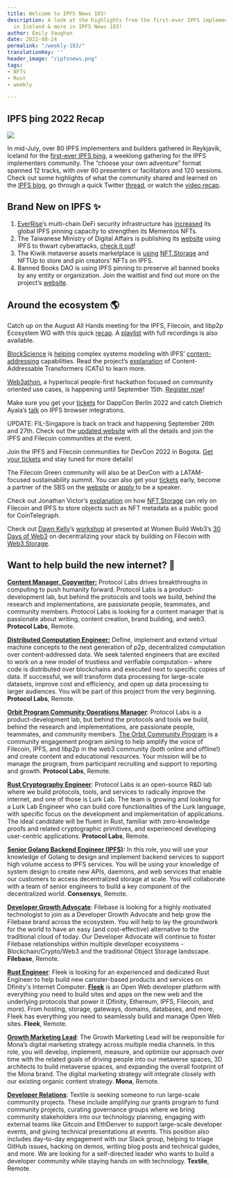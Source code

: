 ```yaml
---
title: Welcome to IPFS News 183!
description: A look at the highlights from the first-ever IPFS implementers event
  in Iceland & more in IPFS News 183!
author: Emily Vaughan
date: 2022-08-24
permalink: "/weekly-183/"
translationKey: ''
header_image: "/ipfsnews.png"
tags:
- NFTs
- Rust
- weekly

---
```

## **IPFS þing 2022 Recap**

![](../assets/181806539-3c71476c-b247-4400-9778-5ccfce635f17.png)

In mid-July, over 80 IPFS implementers and builders gathered in Reykjavík, Iceland for the [first-ever IPFS þing](https://2022.ipfs-thing.io/), a weeklong gathering for the IPFS implementers community. The “choose your own adventure” format spanned 12 tracks, with over 60 presenters or facilitators and 120 sessions. Check out some highlights of what the community shared and learned on the [IPFS blog](https://blog.ipfs.tech/ipfs-ping-2022-recap/), go through a quick Twitter [thread](https://twitter.com/IPFS/status/1558104917021188097?s=20&t=Sr9jB8CSNnw1DHUUU0XFRw), or watch the [video recap](https://youtu.be/6dojCBJQmqg).

## **Brand New on IPFS ✨**

1. [EverRise](https://www.everrise.com/)’s multi-chain DeFi security infrastructure has [increased](https://twitter.com/EverRise/status/1561029462011121665?s=20&t=5uug9SCZdtPonwROW6W2SQ) its global IPFS pinning capacity to strengthen its Mementos NFTs.
2. The Taiwanese Ministry of Digital Affairs is publishing its [website](https://ipfs.io/ipns/moda.gov.tw/) using IPFS to thwart cyberattacks, [check it out](https://twitter.com/daniel2color/status/1561731957347782656?s=20&t=jGAAzNT689QqvcsfS0yhtg)!
3. The Kiwik metaverse assets marketplace is [using](https://twitter.com/Kiwiklabs/status/1561086411797037057?s=20&t=JTUEbP13yDgrVBcRcpqUMg) [NFT.Storage](https://nft.storage/) and NFTUp to store and pin creators’ NFTs on IPFS.
4. Banned Books DAO is using IPFS pinning to preserve all banned books by any entity or organization. Join the waitlist and find out more on the project’s [website](https://www.bannedbooksdao.org/).

## **Around the ecosystem 🌎**

Catch up on the August All Hands meeting for the IPFS, Filecoin, and libp2p Ecosystem WG with this quick [recap](https://www.youtube.com/watch?v=0sOz1ZS7vnc&list=PL_0VrY55uV18pIio5zsQZPhpACZssqGtA). A [playlist](https://youtube.com/playlist?list=PL_0VrY55uV18pIio5zsQZPhpACZssqGtA) with full recordings is also available.

[BlockScience](https://block.science/) is [helping](https://twitter.com/block_science/status/1561792434052505600?s=20&t=IPnc-msBBblVKOH-AqibvA) complex systems modeling with IPFS’ [content-addressing](https://docs.ipfs.tech/concepts/content-addressing/) capabilities. Read the project’s [explanation](https://medium.com/block-science/the-cats-out-of-the-bag-introducing-content-addressable-transformers-7483e61e3844) of Content-Addressable Transformers (CATs) to learn more.

[Web3athon](https://web3athon.xyz/), a hyperlocal people-first hackathon focused on community oriented use cases, is happening until September 15th. [Register now](https://www.hackerearth.com/challenges/hackathon/consensus-2022-2/add-information/)!

Make sure you get your [tickets](https://www.dappcon.io/#Tickets) for DappCon Berlin 2022 and catch Dietrich Ayala’s [talk](https://twitter.com/dappcon_berlin/status/1559918306588610561?s=20&t=jGAAzNT689QqvcsfS0yhtg) on IPFS browser integrations.

UPDATE: FIL-Singapore is back on track and happening September 26th and 27th. Check out the [updated website](https://www.fil-singapore.io/) with all the details and join the IPFS and Filecoin communities at the event.

Join the IPFS and Filecoin communities for DevCon 2022 in Bogota. [Get your tickets](https://devcon.org/en/) and stay tuned for more details!

The Filecoin Green community will also be at DevCon with a LATAM-focused sustainability summit. You can also get your [tickets](https://www.eventbrite.com/e/sustainable-blockchain-summit-latam-tickets-397452199227) early, become a partner of the SBS on the [website](https://sbs.tech/) or [apply ](https://airtable.com/shr4CeIwfweFUHEkr)to be a speaker.

Check out Jonathan Victor’s [explanation](https://cointelegraph.com/news/nonfungible-tokens-don-t-live-on-the-blockchain-experts-say) on how [NFT.Storage](https://nft.storage/) can rely on Filecoin and IPFS to store objects such as NFT metadata as a public good for CoinTelegraph.

Check out [Dawn Kelly](https://twitter.com/run4pancakes)’s [workshop](https://www.youtube.com/watch?v=RSq3UUpDGgg) at presented at Women Build Web3’s [30 Days of Web3](https://www.30daysofweb3.xyz/) on decentralizing your stack by building on Filecoin with [Web3.Storage](https://web3.storage/).

## **Want to help build the new internet? 💼**

[**Content Manager, Copywriter:**](https://ipfs.us4.list-manage.com/track/click?u=25473244c7d18b897f5a1ff6b&id=e753a033c6&e=c8385b3b0b) Protocol Labs drives breakthroughs in computing to push humanity forward. Protocol Labs is a product-development lab, but behind the protocols and tools we build, behind the research and implementations, are passionate people, teammates, and community members. Protocol Labs is looking for a content manager that is passionate about writing, content creation, brand building, and web3. **Protocol Labs**, Remote.  
  
[**Distributed Computation Engineer:**](https://ipfs.us4.list-manage.com/track/click?u=25473244c7d18b897f5a1ff6b&id=4f2511a4c1&e=c8385b3b0b) Define, implement and extend virtual machine concepts to the next generation of p2p, decentralized computation over content-addressed data. We seek talented engineers that are excited to work on a new model of trustless and verifiable computation - where code is distributed over blockchains and executed next to specific copies of data. If successful, we will transform data processing for large-scale datasets, improve cost and efficiency, and open up data processing to larger audiences. You will be part of this project from the very beginning. **Protocol Labs**, Remote.

[**Orbit Program Community Operations Manager**](https://boards.greenhouse.io/protocollabs/jobs/4373379004): Protocol Labs is a product-development lab, but behind the protocols and tools we build, behind the research and implementations, are passionate people, teammates, and community members. [The Orbit Community Program](https://orbitcommunity.filecoin.io/) is a community engagement program aiming to help amplify the voice of Filecoin, IPFS, and libp2p in the web3 community (both online and offline!) and create content and educational resources. Your mission will be to manage the program, from participant recruiting and support to reporting and growth. **Protocol Labs**, Remote.

[**Rust Cryptography Engineer**](https://boards.greenhouse.io/protocollabs/jobs/4616824004): Protocol Labs is an open-source R&D lab where we build protocols, tools, and services to radically improve the internet, and one of those is Lurk Lab. The team is growing and looking for a Lurk Lab Engineer who can build core functionalities of the Lurk language, with specific focus on the development and implementation of applications. The ideal candidate will be fluent in Rust, familiar with zero-knowledge proofs and related cryptographic primitives, and experienced developing user-centric applications. **Protocol Labs**, Remote.

[**Senior Golang Backend Engineer (IPFS)**](https://consensys.net/open-roles/gh_jid?gh_jid=4322032)**:** In this role, you will use your knowledge of Golang to design and implement backend services to support high volume access to IPFS services. You will be using your knowledge of system design to create new APIs, daemons, and web services that enable our customers to access decentralized storage at scale. You will collaborate with a team of senior engineers to build a key component of the decentralized world. **Consensys**, Remote.

[**Developer Growth Advocate**](https://jobs.filebase.com/20702): Filebase is looking for a highly motivated technologist to join as a Developer Growth Advocate and help grow the Filebase brand across the ecosystem. You will help to lay the groundwork for the world to have an easy (and cost-effective) alternative to the traditional cloud of today. Our Developer Advocate will continue to foster Filebase relationships within multiple developer ecosystems - Blockchain/Crypto/Web3 and the traditional Object Storage landscape. **Filebase**, Remote.

[**Rust Engineer**](https://angel.co/company/fleekhq/jobs/1505997-rust-engineer-remote): Fleek is looking for an experienced and dedicated Rust Engineer to help build new canister-based products and services on Dfinity's Internet Computer. [**Fleek**](https://fleek.co/) is an Open Web developer platform with everything you need to build sites and apps on the new web and the underlying protocols that power it (Dfinity, Ethereum, IPFS, Filecoin, and more). From hosting, storage, gateways, domains, databases, and more, Fleek has everything you need to seamlessly build and manage Open Web sites. **Fleek**, Remote.

[**Growth Marketing Lead**](https://jobs.lever.co/MoNA/2f653ef6-c3da-4e0f-ba3c-1f294d24ece3): The Growth Marketing Lead will be responsible for Mona’s digital marketing strategy across multiple media channels. In this role, you will develop, implement, measure, and optimize our approach over time with the related goals of driving people into our metaverse spaces, 3D architects to build metaverse spaces, and expanding the overall footprint of the Mona brand. The digital marketing strategy will integrate closely with our existing organic content strategy. **Mona**, Remote.

[**Developer Relations**](https://boards.greenhouse.io/textileio/jobs/4075619004): Textile is seeking someone to run large-scale community projects. These include amplifying our grants program to fund community projects, curating governance groups where we bring community stakeholders into our technology planning, engaging with external teams like Gitcoin and EthDenver to support large-scale developer events, and giving technical presentations at events. This position also includes day-to-day engagement with our Slack group, helping to triage GitHub issues, hacking on demos, writing blog posts and technical guides, and more. We are looking for a self-directed leader who wants to build a developer community while staying hands on with technology. **Textile**, Remote.